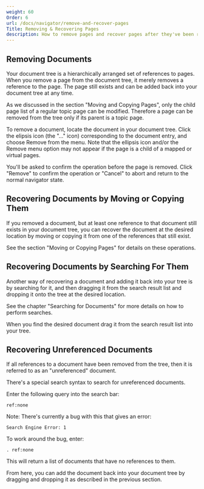 ```yaml
---
weight: 60
Order: 6
url: /docs/navigator/remove-and-recover-pages
Title: Removing & Recovering Pages
description: How to remove pages and recover pages after they've been removed.
---
```

## Removing Documents

Your document tree is a hierarchically arranged set of references to pages. When you
remove a page from the document tree, it merely removes a reference to the page. The
page still exists and can be added back into your document tree at any time.

As we discussed in the section "Moving and Copying Pages", only the child page list of
a regular topic page can be modified. Therefore a page can be removed from the tree only
if its parent is a topic page.

To remove a document, locate the document in your document tree. Click the elipsis icon
(the "..." icon) corresponding to the document entry, and choose Remove from the menu.
Note that the ellipsis icon and/or the Remove menu option may not appear if the page
is a child of a mapped or virtual pages.

You'll be asked to confirm the operation before the page is removed. Click "Remove" to
confirm the operation or "Cancel" to abort and return to the normal navigator state.

## Recovering Documents by Moving or Copying Them

If you removed a document, but at least one reference to that document still exists in
your document tree, you can recover the document at the desired location by moving or
copying it from one of the references that still exist.

See the section "Moving or Copying Pages" for details on these operations.

## Recovering Documents by Searching For Them

Another way of recovering a document and adding it back into your tree is by searching
for it, and then dragging it from the search result list and dropping it onto the tree
at the desired location.

See the chapter "Searching for Documents" for more details on how to perform searches.

When you find the desired document drag it from the search result list into your tree.

## Recovering Unreferenced Documents

If all references to a document have been removed from the tree, then it is referred
to as an "unreferenced" document.

There's a special search syntax to search for unreferenced documents.

Enter the following query into the search bar:

```
ref:none
```

Note: There's currently a bug with this that gives an error:

```
Search Engine Error: 1
```

To work around the bug, enter:

```
. ref:none
```

This will return a list of documents that have no references to them.

From here, you can add the document back into your document tree by dragging and dropping it
as described in the previous section.
